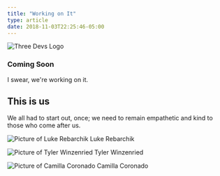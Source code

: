 ```yaml
---
title: "Working on It"
type: article
date: 2018-11-03T22:25:46-05:00
---
```


![Three Devs Logo](/assets/img/logo.png)

### Coming Soon

I swear, we're working on it.

## This is us

We all had to start out, once; we need to remain empathetic and kind to those who come after us.

![Picture of Luke Rebarchik](/assets/img/luke.jpeg)
Luke Rebarchik

![Picture of Tyler Winzenried](/assets/img/tyler.jpg)
Tyler Winzenried

![Picture of Camilla Coronado](/assets/img/camilla.jpg)
Camilla Coronado
